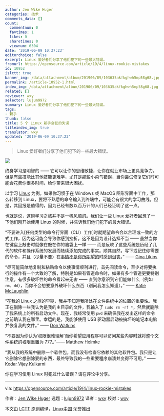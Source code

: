 ```yaml
---
author: Jen Wike Huger
categories: 技术
comments_data: []
count:
  commentnum: 0
  favtimes: 1
  likes: 0
  sharetimes: 0
  viewnum: 6304
date: '2019-06-09 10:37:23'
editorchoice: false
excerpt: Linux 爱好者们分享了他们犯下的一些最大错误。
fromurl: https://opensource.com/article/19/4/linux-rookie-mistakes
id: 10952
islctt: true
banner_img: /data/attachment/album/201906/09/103635akfkghwh5mp58g68.jpg
permalink: /article-10952-1.html
index_img: /data/attachment/album/201906/09/103635akfkghwh5mp58g68.jpg.thumb.jpg
related: []
reviewer: wxy
selector: lujun9972
summary: Linux 爱好者们分享了他们犯下的一些最大错误。
tags:
- 新手
thumb: false
title: 5 个 Linux 新手会犯的失误
titleindex_img: true
translator: wxy
updated: '2019-06-09 10:37:23'
---
```



> 
> Linux 爱好者们分享了他们犯下的一些最大错误。
> 
> 
> 


![](/data/attachment/album/201906/09/103635akfkghwh5mp58g68.jpg)


终身学习是明智的 —— 它可以让你的思维敏捷，让你在就业市场上更具竞争力。但是有些技能比其他技能更难学，尤其是那些小菜鸟错误，当你尝试修复它们时可能会花费你很多时间，给你带来很大困扰。


以学习 [Linux](https://opensource.com/resources/linux) 为例。如果你习惯于在 Windows 或 MacOS 图形界面中工作，那么转移到 Linux，要将不熟悉的命令输入到终端中，可能会有很大的学习曲线。但是，其回报是值得的，因为已经有数以百万计的人们已经证明了这一点。


也就是说，这趟学习之旅并不是一帆风顺的。我们让一些 Linux 爱好者回想了一下他们刚开始使用 Linux 的时候，并告诉我们他们犯下的最大错误。


“不要进入[任何类型的命令行界面（CLI）工作]时就期望命令会以合理或一致的方式工作，因为这可能会导致你感到挫折。这不是因为设计选择不当 —— 虽然当你在键盘上敲击时就像在敲在你的脑袋上一样 —— 而是反映了这些系统是历经了几代的软件和操作系统的发展而陆续添加完成的事实。顺其自然，写下或记住你需要的命令，并且（尽量不要）在[事情不是你所期望的](https://lintqueen.com/2017/07/02/learning-while-frustrated/)时感到沮丧。” —— [Gina Likins](https://opensource.com/users/lintqueen)


“尽可能简单地复制和粘贴命令以使事情顺利进行，首先阅读命令，至少对将要执行的操作有一个大致的了解，特别是如果有管道命令时，如果有多个管道更要特别注意。有很多破坏性的命令看起来无害 —— 直到你意识到它们能做什么（例如 `rm`、`dd`），而你不会想要意外破坏什么东西（别问我怎么知道）。” —— [Katie McLaughlin](https://opensource.com/users/glasnt)


“在我的 Linux 之旅的早期，我并不知道我所处在文件系统中的位置的重要性。我正在删除一些我认为是我的主目录的文件，我输入了 `sudo rm -rf *`，然后就删除了我系统上的所有启动文件。现在，我经常使用 `pwd` 来确保我在发出这样的命令之前确认我在哪里。幸运的是，我能够使用 USB 驱动器启动被搞坏的笔记本电脑并恢复我的文件。” —— [Don Watkins](https://opensource.com/users/don-watkins)


“不要因为你认为‘权限很难理解’而你希望应用程序可以访问某些内容时就将整个文件系统的权限重置为 [777](https://www.maketecheasier.com/file-permissions-what-does-chmod-777-means/)。”—— [Matthew Helmke](https://twitter.com/matthewhelmke)


“我从我的系统中删除一个软件包，而我没有检查它依赖的其他软件包。我只是让它删除它想删除要的东西，最终导致我的一些重要程序崩溃并变得不可用。” —— [Kedar Vijay Kulkarni](https://opensource.com/users/kkulkarn)


你在学习使用 Linux 时犯过什么错误？请在评论中分享。




---


via: <https://opensource.com/article/19/4/linux-rookie-mistakes>


作者：[Jen Wike Huger](https://opensource.com/users/jen-wike/users/bcotton/users/petercheer/users/greg-p/users/greg-p) 选题：[lujun9972](https://github.com/lujun9972) 译者：[wxy](https://github.com/wxy) 校对：[wxy](https://github.com/wxy)


本文由 [LCTT](https://github.com/LCTT/TranslateProject) 原创编译，[Linux中国](https://linux.cn/) 荣誉推出